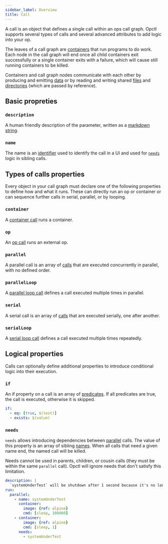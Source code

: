 ```yaml
---
sidebar_label: Overview
title: Call
---
```


A call is an object that defines a single call within an ops call graph. Opctl supports several types of calls and several advanced attributes to add logic into your op.

The leaves of a call graph are [containers](container/index.md) that run programs to do work. Each node in the call graph will end once all child containers exit successfully or a single container exits with a failure, which will cause still running containers to be killed.

Containers and call graph nodes communicate with each other by producing and emitting [data](../index.md) or by reading and writing shared [files](../../types/file.md) and [directories](../../types/dir.md) (which are passed by reference).

## Basic propreties

### `description`

A human friendly description of the parameter, written as a [markdown string](../markdown.md).

### `name`

The name is an [identifier](../identifier.md) used to identify the call in a UI and used for [`needs`](#needs) logic in sibling calls.

## Types of calls properties

Every object in your call graph must declare one of the following properties to define how and what it runs. These can directly run an op or container or can sequence further calls in serial, parallel, or by looping.

### `container`

A [container call](container/index.md) runs a container.

### `op`

An [op call](container/index.md) runs an external op.

### `parallel`

A parallel call is an array of [calls](index.md) that are executed concurrently in parallel, with no defined order.

### `parallelLoop`

A [parallel loop call](parallel-loop.md) defines a call executed multiple times in parallel.

### `serial`

A serial call is an array of [calls](index.md) that are executed serially, one after another.

### `serialLoop`

A [serial loop call](serial-loop.md) defines a call executed multiple times repeatedly.

## Logical properties

Calls can optionally define additional properties to introduce conditional logic into their execution.

### `if`

An if property on a call is an array of [predicates](../predicate.md). If all predicates are true, the call is executed, otherwise it is skipped.

```yaml
if:
  - eq: [true, $(test)]
  - exists: $(value)
```

### `needs`

`needs` allows introducing dependencies between [parallel](#parallel) calls. The value of this property is an array of sibling [names](#name). When all calls that need a given name end, the named call will be killed.

Needs cannot be used in parents, children, or cousin calls (they must be within the same `parallel` call). Opctl will ignore needs that don't satisfy this limitation.

```yaml
description: |
  `systemUnderTest` will be shutdown after 1 second because it's no longer needed by the second container.
run:
  parallel:
    - name: systemUnderTest
      container:
        image: {ref: alpine}
        cmd: [sleep, 100000]
    - container:
        image: {ref: alpine}
        cmd: [sleep, 1]
      needs:
        - systemUnderTest
```
